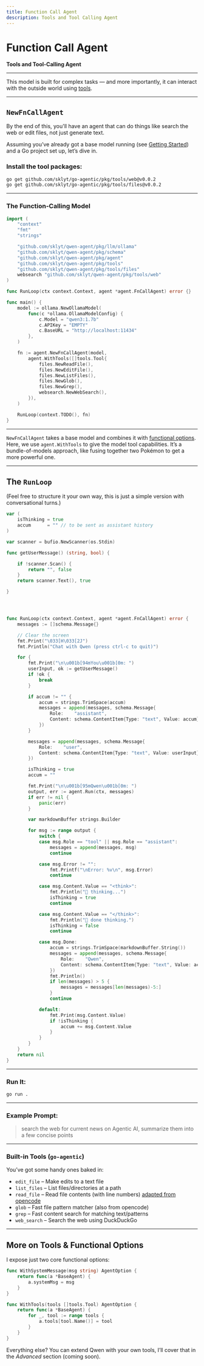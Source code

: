 ```yaml
---
title: Function Call Agent
description: Tools and Tool Calling Agent
---
```


# Function Call Agent

**Tools and Tool-Calling Agent**

---

This model is built for complex tasks — and more importantly, it can interact with the outside world using [tools](https://ollama.com/blog/tool-support).

---

## `NewFnCallAgent`

By the end of this, you'll have an agent that can do things like search the web or edit files, not just generate text.

Assuming you’ve already got a base model running (see [Getting Started](./example.md)) and a Go project set up, let’s dive in.

### Install the tool packages:

```bash
go get github.com/sklyt/go-agentic/pkg/tools/web@v0.0.2
go get github.com/sklyt/go-agentic/pkg/tools/files@v0.0.2
```

---

### The Function-Calling Model

```go
import (
	"context"
	"fmt"
	"strings"

	"github.com/sklyt/qwen-agent/pkg/llm/ollama"
	"github.com/sklyt/qwen-agent/pkg/schema"
	"github.com/sklyt/qwen-agent/pkg/agent"
	"github.com/sklyt/qwen-agent/pkg/tools"
	"github.com/sklyt/qwen-agent/pkg/tools/files"
	websearch "github.com/sklyt/qwen-agent/pkg/tools/web"
)

func RunLoop(ctx context.Context, agent *agent.FnCallAgent) error {}

func main() {
	model := ollama.NewOllamaModel(
		func(c *ollama.OllamaModelConfig) {
			c.Model = "qwen3:1.7b"
			c.APIKey = "EMPTY"
			c.BaseURL = "http://localhost:11434"
		},
	)

	fn := agent.NewFnCallAgent(model,
		agent.WithTools([]tools.Tool{
			files.NewReadFile(),
			files.NewEditFile(),
			files.NewListFiles(),
			files.NewGlob(),
			files.NewGrep(),
			websearch.NewWebSearch(),
		}),
	)

	RunLoop(context.TODO(), fn)
}
```

---

`NewFnCallAgent` takes a base model and combines it with [functional options](https://dev.to/sfundomhlungu/golang-master-class-functional-options-5a00).
Here, we use `agent.WithTools` to give the model tool capabilities. It’s a bundle-of-models approach, like fusing together two Pokémon to get a more powerful one.

---

## The `RunLoop`

(Feel free to structure it your own way, this is just a simple version with conversational turns.)

```go
var (
	isThinking = true
	accum      = "" // to be sent as assistant history
)

var scanner = bufio.NewScanner(os.Stdin)

func getUserMessage() (string, bool) {

	if !scanner.Scan() {
		return "", false
	}
	return scanner.Text(), true

}




func RunLoop(ctx context.Context, agent *agent.FnCallAgent) error {
	messages := []schema.Message{}

	// Clear the screen
	fmt.Print("\033[H\033[2J")
	fmt.Println("Chat with Qwen (press ctrl-c to quit)")

	for {
		fmt.Print("\n\u001b[94mYou\u001b[0m: ")
		userInput, ok := getUserMessage()
		if !ok {
			break
		}

		if accum != "" {
			accum = strings.TrimSpace(accum)
			messages = append(messages, schema.Message{
				Role:    "assistant",
				Content: schema.ContentItem{Type: "text", Value: accum},
			})
		}

		messages = append(messages, schema.Message{
			Role:    "user",
			Content: schema.ContentItem{Type: "text", Value: userInput},
		})

		isThinking = true
		accum = ""

		fmt.Print("\n\u001b[95mQwen\u001b[0m: ")
		output, err := agent.Run(ctx, messages)
		if err != nil {
			panic(err)
		}

		var markdownBuffer strings.Builder

		for msg := range output {
			switch {
			case msg.Role == "tool" || msg.Role == "assistant":
				messages = append(messages, msg)
				continue

			case msg.Error != "":
				fmt.Printf("\nError: %v\n", msg.Error)
				continue

			case msg.Content.Value == "<think>":
				fmt.Println("🤔 thinking...")
				isThinking = true
				continue

			case msg.Content.Value == "</think>":
				fmt.Println("🤔 done thinking.")
				isThinking = false
				continue

			case msg.Done:
				accum = strings.TrimSpace(markdownBuffer.String())
				messages = append(messages, schema.Message{
					Role:    "Qwen",
					Content: schema.ContentItem{Type: "text", Value: accum},
				})
				fmt.Println()
				if len(messages) > 5 {
					messages = messages[len(messages)-5:]
				}
				continue

			default:
				fmt.Print(msg.Content.Value)
				if !isThinking {
					accum += msg.Content.Value
				}
			}
		}
	}
	return nil
}
```

---

### Run It:

```bash
go run .
```

---

### Example Prompt:

> search the web for current news on Agentic AI, summarize them into a few concise points


---

### Built-in Tools (`go-agentic`)

You’ve got some handy ones baked in:

* `edit_file` – Make edits to a text file
* `list_files` – List files/directories at a path
* `read_file` – Read file contents (with line numbers) [adapted from opencode](https://github.com/sst/opencode)
* `glob` – Fast file pattern matcher (also from opencode)
* `grep` – Fast content search for matching text/patterns
* `web_search` – Search the web using DuckDuckGo

---

## More on Tools & Functional Options

I expose just two core functional options:

```go
func WithSystemMessage(msg string) AgentOption {
	return func(a *BaseAgent) {
		a.systemMsg = msg
	}
}

func WithTools(tools []tools.Tool) AgentOption {
	return func(a *BaseAgent) {
		for _, tool := range tools {
			a.tools[tool.Name()] = tool
		}
	}
}
```

Everything else?
You can extend Qwen with your own tools, I’ll cover that in the *Advanced* section (coming soon).

